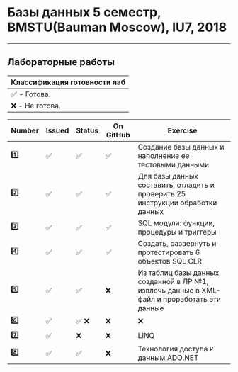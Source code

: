 # Базы данных 5 семестр, BMSTU(Bauman Moscow), IU7, 2018
---
<h2>Лабораторные работы</h2>

| Классификация готовности лаб |
|---|
| :white_check_mark: - Готова. |
| :x: - Не готова. |

| Number | Issued | Status | On GitHub | Exercise |
|------|---|------|----------|---|
| :one: | :white_check_mark: | :white_check_mark: | :white_check_mark: | Создание базы данных и наполнение ее тестовыми данными |
| :two: | :white_check_mark: | :white_check_mark: | :white_check_mark: | Для базы данных составить, отладить и проверить 25 инструкции обработки данных |
| :three: | :white_check_mark: | :white_check_mark: | :white_check_mark: | SQL модули: функции, процедуры и триггеры |
| :four: | :white_check_mark: | :white_check_mark: | :white_check_mark: | Создать, развернуть и протестировать 6 объектов SQL CLR |
| :five: | :white_check_mark: | :white_check_mark: | :x: | Из таблиц базы данных, созданной в ЛР №1, извлечь данные в XML-файл и проработать эти данные |
| :six: | :white_check_mark: | :white_check_mark: :x: | :x: | :x: |
| :seven: | :white_check_mark: | :x: | :x: | LINQ |
| :eight: | :white_check_mark: | :white_check_mark: | :x: | Технология доступа к данным ADO.NET |
